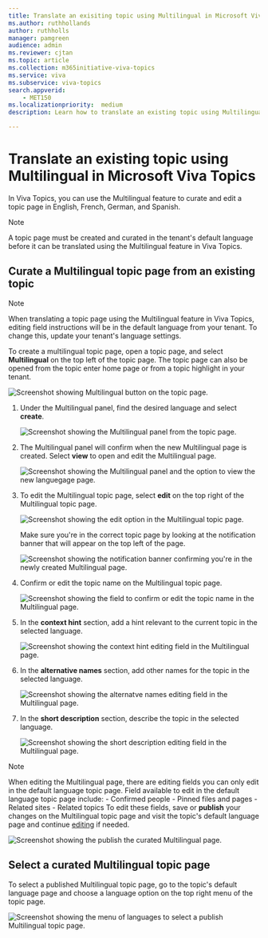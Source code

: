 ```yaml
---
title: Translate an exisiting topic using Multilingual in Microsoft Viva Topics
ms.author: ruthhollands
author: ruthholls
manager: pamgreen
audience: admin
ms.reviewer: cjtan
ms.topic: article
ms.collection: m365initiative-viva-topics
ms.service: viva 
ms.subservice: viva-topics 
search.appverid:
    - MET150   
ms.localizationpriority:  medium
description: Learn how to translate an existing topic using Multilingual in Microsoft Viva Topics

---
```


# Translate an existing topic using Multilingual in Microsoft Viva Topics

In Viva Topics, you can use the Multilingual feature to curate and edit a topic page in English, French, German, and Spanish.

> [!Note] 
> A topic page must be created and curated in the tenant's default language before it can be translated using the Multilingual feature in Viva Topics. 

## Curate a Multilingual topic page from an existing topic

> [!Note] 
> When translating a topic page using the Multilingual feature in Viva Topics, editing field instructions will be in the default language from your tenant. To change this, update your tenant's language settings.

To create a multilingual topic page, open a topic page, and select **Multilingual** on the top left of the topic page. The topic page can also be opened from the topic enter home page or from a topic highlight in your tenant.

   ![Screenshot showing Multilingual button on the topic page.](../media/knowledge-management/ml-topic-page-initial.png)

1. Under the Multilingual panel, find the desired language and select **create**.

     ![Screenshot showing the Multilingual panel from the topic page.](../media/knowledge-management/ml-panel.png)

2. The Multilingual panel will confirm when the new Multilingual page is created. Select **view** to open and edit the Multilingual page.

     ![Screenshot showing the Multilingual panel and the option to view the new languegage page.](../media/knowledge-management/ml-panel-view-page.png)

3. To edit the Multilingual topic page, select **edit** on the top right of the Multilingual topic page.

     ![Screenshot showing the edit option in the Multilingual topic page.](../media/knowledge-management/ml-edit-page.png)

     Make sure you're in the correct topic page by looking at the notification banner that will appear on the top left of the page.

     ![Screenshot showing the notification banner confirming you're in the newly created Multilingual page.](../media/knowledge-management/ml-french-topic-page.png)

4. Confirm or edit the topic name on the Multilingual topic page.

     ![Screenshot showing the field to confirm or edit the topic name in the Multilingual page.](../media/knowledge-management/ml-edit-topic-name.png)

5. In the **context hint** section, add a hint relevant to the current topic in the selected language.

     ![Screenshot showing the context hint editing field in the Multilingual page.](../media/knowledge-management/ml-edit-context-hint.png)

6. In the **alternative names** section, add other names for the topic in the selected language.

     ![Screenshot showing the alternatve names editing field in the Multilingual page.](../media/knowledge-management/ml-edit-alternate-names.png)

7. In the **short description** section, describe the topic in the selected language.

     ![Screenshot showing the short description editing field in the Multilingual page.](../media/knowledge-management/ml-edit-short-description.png)


> [!Note] 
> When editing the Multilingual page, there are editing fields you can only edit in the default language topic page. Field available to edit in the default language topic page include:
    - Confirmed people
    - Pinned files and pages
    - Related sites
    - Related topics
   To edit these fields, save or **publish** your changes on the Multilingual topic page and visit the topic's default language page and continue [editing](./edit-a-topic.md) if needed.


![Screenshot showing the publish the curated Multilingual page.](../media/knowledge-management/ml-publish-page.png)

## Select a curated Multilingual topic page
To select a published Multilingual topic page, go to the topic's default language page and choose a language option on the top right menu of the topic page.

![Screenshot showing the menu of languages to select a publish Multilingual topic page.](../media/knowledge-management/ml-language-menu.png)

